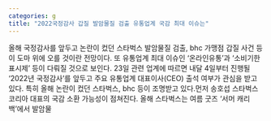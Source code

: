 ```yaml
---
categories: g
title: "2022국정감사 갑질 발암물질 검출 유통업계 국감 최대 이슈는"
---
```

올해 국정감사를 앞두고 논란이 컸던 스타벅스 발암물질 검출, bhc 가맹점 갑질 사건 등이 도마 위에 오를 것이란 전망이다. 또 유통업계 최대 이슈인 ‘온라인유통’과 ‘소비기한 표시제’ 등이 다뤄질 것으로 보인다. 23일 관련 업계에 따르면 내달 4일부터 진행될 ‘2022년 국정감사’를 앞두고 주요 유통업계 대표이사(CEO) 출석 여부가 관심을 받고 있다. 특히 올해 논란이 컸던 스타벅스, bhc 등이 조명받고 있다.먼저 송호섭 스타벅스코리아 대표의 국감 소환 가능성이 점쳐진다. 올해 스타벅스는 여름 굿즈 ‘서머 캐리백’에서 발암물